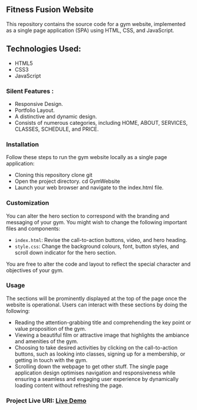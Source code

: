 ## Fitness Fusion Website

This repository contains the source code for a gym website, implemented as a single page application (SPA) using HTML, CSS, and JavaScript.

## Technologies Used:

* HTML5
* CSS3
* JavaScript

### Silent Features :

* Responsive Design.
* Portfolio Layout.
* A distinctive and dynamic design.
* Consists of numerous categories, including HOME, ABOUT, SERVICES, CLASSES, SCHEDULE, and PRICE.

### Installation
Follow these steps to run the gym website locally as a single page application:
- Cloning this repository clone git 
- Open the project directory. cd GymWebsite 
- Launch your web browser and navigate to the index.html file.


### Customization

You can alter the hero section to correspond with the branding and messaging of your gym. You might wish to change the following important files and components:

- `index.html`: Revise the call-to-action buttons, video, and hero heading.
- `style.css`: Change the background colours, font, button styles, and scroll down indicator for the hero section.
  
You are free to alter the code and layout to reflect the special character and objectives of your gym.



### Usage
The sections will be prominently displayed at the top of the page once the website is operational. Users can interact with these sections by doing the following: 
- Reading the attention-grabbing title and comprehending the key point or value proposition of the gym.
- Viewing a beautiful film or attractive image that highlights the ambiance and amenities of the gym.
- Choosing to take desired activities by clicking on the call-to-action buttons, such as looking into classes, signing up for a membership, or getting in touch with the gym.
- Scrolling down the webpage to get other stuff.
The single page application design optimises navigation and responsiveness while ensuring a seamless and engaging user experience by dynamically loading content without refreshing the page.




### Project Live URI:  [Live Demo](https://ayush-923.github.io/FitnessFusion/)



